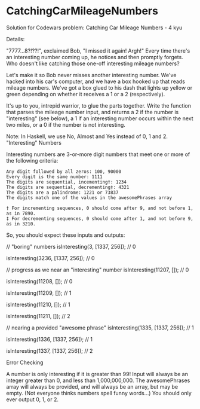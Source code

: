 # CatchingCarMileageNumbers

Solution for Codewars problem: Catching Car Mileage Numbers - 4 kyu

Details:

"7777...8?!??!", exclaimed Bob, "I missed it again! Argh!" Every time there's an interesting number coming up, he notices and then promptly forgets. Who doesn't like catching those one-off interesting mileage numbers?

Let's make it so Bob never misses another interesting number. We've hacked into his car's computer, and we have a box hooked up that reads mileage numbers. We've got a box glued to his dash that lights up yellow or green depending on whether it receives a 1 or a 2 (respectively).

It's up to you, intrepid warrior, to glue the parts together. Write the function that parses the mileage number input, and returns a 2 if the number is "interesting" (see below), a 1 if an interesting number occurs within the next two miles, or a 0 if the number is not interesting.

Note: In Haskell, we use No, Almost and Yes instead of 0, 1 and 2.
"Interesting" Numbers

Interesting numbers are 3-or-more digit numbers that meet one or more of the following criteria:

    Any digit followed by all zeros: 100, 90000
    Every digit is the same number: 1111
    The digits are sequential, incementing†: 1234
    The digits are sequential, decrementing‡: 4321
    The digits are a palindrome: 1221 or 73837
    The digits match one of the values in the awesomePhrases array

    † For incrementing sequences, 0 should come after 9, and not before 1, as in 7890.
    ‡ For decrementing sequences, 0 should come after 1, and not before 9, as in 3210.

So, you should expect these inputs and outputs:

// "boring" numbers
isInteresting(3, [1337, 256]);    // 0

isInteresting(3236, [1337, 256]); // 0

// progress as we near an "interesting" number
isInteresting(11207, []); // 0

isInteresting(11208, []); // 0

isInteresting(11209, []); // 1

isInteresting(11210, []); // 1

isInteresting(11211, []); // 2

// nearing a provided "awesome phrase"
isInteresting(1335, [1337, 256]); // 1

isInteresting(1336, [1337, 256]); // 1

isInteresting(1337, [1337, 256]); // 2

Error Checking

A number is only interesting if it is greater than 99!
Input will always be an integer greater than 0, and less than 1,000,000,000.
The awesomePhrases array will always be provided, and will always be an array, but may be empty. (Not everyone thinks numbers spell funny words...)
You should only ever output 0, 1, or 2.

